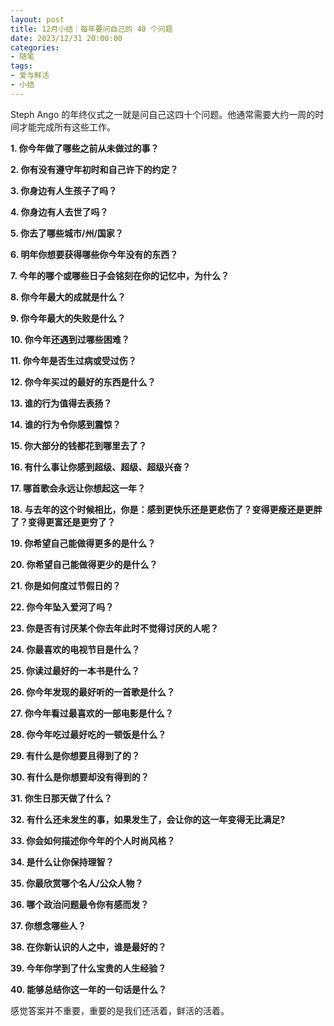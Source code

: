 ```yaml
---
layout: post
title: 12月小结｜每年要问自己的 40 个问题
date: 2023/12/31 20:00:00
categories:
- 随笔
tags:
- 爱与鲜活
- 小结
---
```


Steph Ango 的年终仪式之一就是问自己这四十个问题。他通常需要大约一周的时间才能完成所有这些工作。

**1. 你今年做了哪些之前从未做过的事？**

**2. 你有没有遵守年初时和自己许下的约定？**


**3. 你身边有人生孩子了吗？**


**4. 你身边有人去世了吗？**


**5. 你去了哪些城市/州/国家？**


**6. 明年你想要获得哪些你今年没有的东西？**


**7. 今年的哪个或哪些日子会铭刻在你的记忆中，为什么？**


**8. 你今年最大的成就是什么？**


**9. 你今年最大的失败是什么？**


**10.  你今年还遇到过哪些困难？**


**11. 你今年是否生过病或受过伤？**


**12. 你今年买过的最好的东西是什么？**


**13. 谁的行为值得去表扬？**


**14. 谁的行为令你感到震惊？**


**15. 你大部分的钱都花到哪里去了？**


**16. 有什么事让你感到超级、超级、超级兴奋？**


**17. 哪首歌会永远让你想起这一年？**


**18. 与去年的这个时候相比，你是：感到更快乐还是更悲伤了？变得更瘦还是更胖了？变得更富还是更穷了？**


**19. 你希望自己能做得更多的是什么？**


**20. 你希望自己能做得更少的是什么？**


**21. 你是如何度过节假日的？**


**22. 你今年坠入爱河了吗？**


**23. 你是否有讨厌某个你去年此时不觉得讨厌的人呢？**


**24. 你最喜欢的电视节目是什么？**


**25. 你读过最好的一本书是什么？**


**26. 你今年发现的最好听的一首歌是什么？**


**27. 你今年看过最喜欢的一部电影是什么？**


**28.  你今年吃过最好吃的一顿饭是什么？**


**29. 有什么是你想要且得到了的？**


**30. 有什么是你想要却没有得到的？**


**31. 你生日那天做了什么？**


**32. 有什么还未发生的事，如果发生了，会让你的这一年变得无比满足?**


**33. 你会如何描述你今年的个人时尚风格？**


**34. 是什么让你保持理智？**


**35. 你最欣赏哪个名人/公众人物？**


**36. 哪个政治问题最令你有感而发？**


**37.  你想念哪些人？**


**38. 在你新认识的人之中，谁是最好的？**


**39. 今年你学到了什么宝贵的人生经验？**

**40. 能够总结你这一年的一句话是什么？**



感觉答案并不重要，重要的是我们还活着，鲜活的活着。

